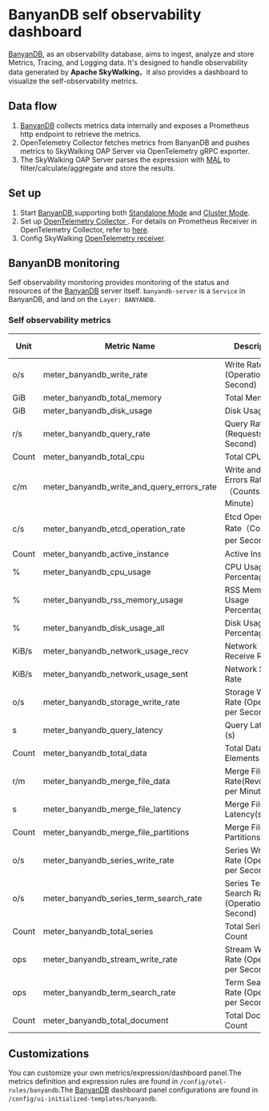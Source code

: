 # BanyanDB self observability dashboard

[BanyanDB](https://skywalking.apache.org/docs/skywalking-banyandb/next/readme/), as an observability database, aims to ingest, analyze and store Metrics, Tracing, and Logging data. It's designed to handle observability data generated by **Apache SkyWalking**，it also provides a dashboard to visualize the self-observability metrics.

## Data flow
1. [BanyanDB](https://skywalking.apache.org/docs/skywalking-banyandb/next/readme/) collects metrics data internally and exposes a Prometheus http endpoint to retrieve the metrics.
2. OpenTelemetry Collector fetches metrics from BanyanDB and pushes metrics to SkyWalking OAP Server via OpenTelemetry gRPC exporter.
3. The SkyWalking OAP Server parses the expression with [MAL](../concepts-and-designs/mal.md) to filter/calculate/aggregate and store the results.

## Set up
1. Start [BanyanDB](https://skywalking.apache.org/docs/skywalking-banyandb/next/readme/),supporting both [Standalone Mode](https://skywalking.apache.org/docs/skywalking-banyandb/next/installation/standalone/) and [Cluster Mode](https://skywalking.apache.org/docs/skywalking-banyandb/next/installation/cluster/).
2. Set up [OpenTelemetry Collector ](https://opentelemetry.io/docs/collector/getting-started/#docker). For details on Prometheus Receiver in OpenTelemetry Collector, refer to [here](../../../test/e2e-v2/cases/banyandb/otel-collector-config.yaml).
3. Config SkyWalking [OpenTelemetry receiver](https://skywalking.apache.org/docs/main/next/en/setup/backend/opentelemetry-receiver/).

## BanyanDB monitoring
Self observability monitoring provides monitoring of the status and resources of the [BanyanDB](https://skywalking.apache.org/docs/skywalking-banyandb/next/readme/) server itself. `banyandb-server` is a `Service` in BanyanDB, and land on the `Layer: BANYANDB`.

### Self observability metrics

| Unit | Metric Name                                       | Description | Data Source |
|------|---------------------------------------------------|-------------|-------------|
| o/s | meter_banyandb_write_rate                        | Write Rate (Operations per Second) | BanyanDB |
| GiB | meter_banyandb_total_memory                      | Total Memory | BanyanDB |
| GiB | meter_banyandb_disk_usage                        | Disk Usage | BanyanDB |
| r/s | meter_banyandb_query_rate                        | Query Rate (Requests per Second) | BanyanDB |
| Count | meter_banyandb_total_cpu                        | Total CPU Cores | BanyanDB |
| c/m | meter_banyandb_write_and_query_errors_rate      | Write and Query Errors Rate（Counts per Minute） | BanyanDB |
| c/s | meter_banyandb_etcd_operation_rate               | Etcd Operation Rate（Counts per Second） | BanyanDB |
| Count | meter_banyandb_active_instance                  | Active Instances | BanyanDB |
| % | meter_banyandb_cpu_usage                        | CPU Usage Percentage | BanyanDB |
| % | meter_banyandb_rss_memory_usage                 | RSS Memory Usage Percentage | BanyanDB |
| % | meter_banyandb_disk_usage_all                   | Disk Usage Percentage | BanyanDB |
| KiB/s | meter_banyandb_network_usage_recv               | Network Receive Rate | BanyanDB |
| KiB/s | meter_banyandb_network_usage_sent               | Network Send Rate | BanyanDB |
| o/s | meter_banyandb_storage_write_rate               | Storage Write Rate (Operations per Second) | BanyanDB |
| s | meter_banyandb_query_latency                    | Query Latency (s) | BanyanDB |
| Count | meter_banyandb_total_data                      | Total Data Elements | BanyanDB |
| r/m | meter_banyandb_merge_file_data                 | Merge File Data Rate(Revolutions per Minute) | BanyanDB |
| s | meter_banyandb_merge_file_latency              | Merge File Latency(s) | BanyanDB |
| Count | meter_banyandb_merge_file_partitions          | Merge File Partitions | BanyanDB |
| o/s | meter_banyandb_series_write_rate               | Series Write Rate (Operations per Second) | BanyanDB |
| o/s | meter_banyandb_series_term_search_rate         | Series Term Search Rate (Operations per Second) | BanyanDB |
| Count | meter_banyandb_total_series                   | Total Series Count | BanyanDB |
| ops | meter_banyandb_stream_write_rate              | Stream Write Rate (Operations per Second) | BanyanDB |
| ops | meter_banyandb_term_search_rate                | Term Search Rate (Operations per Second) | BanyanDB |
| Count | meter_banyandb_total_document                 | Total Document Count | BanyanDB |

## Customizations
You can customize your own metrics/expression/dashboard panel.The metrics definition and expression rules are found in `/config/otel-rules/banyandb`.The [BanyanDB](https://skywalking.apache.org/docs/skywalking-banyandb/next/readme/) dashboard panel configurations are found in `/config/ui-initialized-templates/banyandb`.
